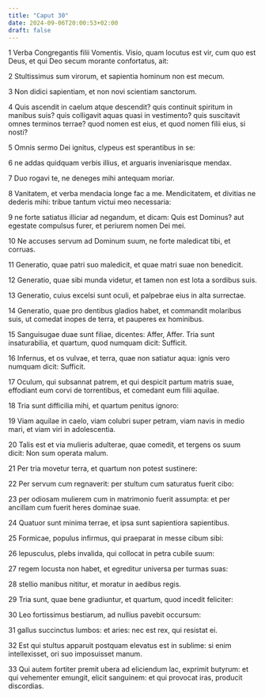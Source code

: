 ```yaml
---
title: "Caput 30"
date: 2024-09-06T20:00:53+02:00
draft: false
---
```



1 Verba Congregantis filii Vomentis. Visio, quam locutus est vir, cum quo est Deus, et qui Deo secum morante confortatus, ait:

2 Stultissimus sum virorum, et sapientia hominum non est mecum.

3 Non didici sapientiam, et non novi scientiam sanctorum.

4 Quis ascendit in caelum atque descendit? quis continuit spiritum in manibus suis? quis colligavit aquas quasi in vestimento? quis suscitavit omnes terminos terrae? quod nomen est eius, et quod nomen filii eius, si nosti?

5 Omnis sermo Dei ignitus, clypeus est sperantibus in se:

6 ne addas quidquam verbis illius, et arguaris inveniarisque mendax.

7 Duo rogavi te, ne deneges mihi antequam moriar.

8 Vanitatem, et verba mendacia longe fac a me. Mendicitatem, et divitias ne dederis mihi: tribue tantum victui meo necessaria:

9 ne forte satiatus illiciar ad negandum, et dicam: Quis est Dominus? aut egestate compulsus furer, et periurem nomen Dei mei.

10 Ne accuses servum ad Dominum suum, ne forte maledicat tibi, et corruas.

11 Generatio, quae patri suo maledicit, et quae matri suae non benedicit.

12 Generatio, quae sibi munda videtur, et tamen non est lota a sordibus suis.

13 Generatio, cuius excelsi sunt oculi, et palpebrae eius in alta surrectae.

14 Generatio, quae pro dentibus gladios habet, et commandit molaribus suis, ut comedat inopes de terra, et pauperes ex hominibus.

15 Sanguisugae duae sunt filiae, dicentes: Affer, Affer. Tria sunt insaturabilia, et quartum, quod numquam dicit: Sufficit.

16 Infernus, et os vulvae, et terra, quae non satiatur aqua: ignis vero numquam dicit: Sufficit.

17 Oculum, qui subsannat patrem, et qui despicit partum matris suae, effodiant eum corvi de torrentibus, et comedant eum filii aquilae.

18 Tria sunt difficilia mihi, et quartum penitus ignoro:

19 Viam aquilae in caelo, viam colubri super petram, viam navis in medio mari, et viam viri in adolescentia.

20 Talis est et via mulieris adulterae, quae comedit, et tergens os suum dicit: Non sum operata malum.

21 Per tria movetur terra, et quartum non potest sustinere:

22 Per servum cum regnaverit: per stultum cum saturatus fuerit cibo:

23 per odiosam mulierem cum in matrimonio fuerit assumpta: et per ancillam cum fuerit heres dominae suae.

24 Quatuor sunt minima terrae, et ipsa sunt sapientiora sapientibus.

25 Formicae, populus infirmus, qui praeparat in messe cibum sibi:

26 lepusculus, plebs invalida, qui collocat in petra cubile suum:

27 regem locusta non habet, et egreditur universa per turmas suas:

28 stellio manibus nititur, et moratur in aedibus regis.

29 Tria sunt, quae bene gradiuntur, et quartum, quod incedit feliciter:

30 Leo fortissimus bestiarum, ad nullius pavebit occursum:

31 gallus succinctus lumbos: et aries: nec est rex, qui resistat ei.

32 Est qui stultus apparuit postquam elevatus est in sublime: si enim intellexisset, ori suo imposuisset manum.

33 Qui autem fortiter premit ubera ad eliciendum lac, exprimit butyrum: et qui vehementer emungit, elicit sanguinem: et qui provocat iras, producit discordias.

